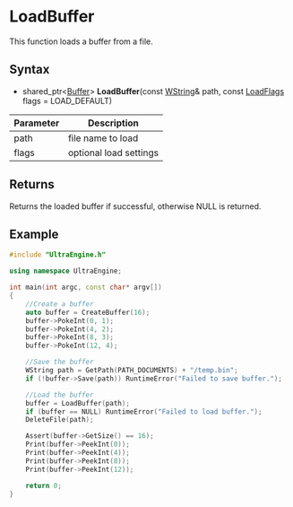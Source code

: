 # LoadBuffer

This function loads a buffer from a file.

## Syntax

- shared_ptr<[Buffer](Buffer.md)\> **LoadBuffer**(const [WString](WString.md)& path, const [LoadFlags](Constants.md) flags = LOAD_DEFAULT)

| Parameter | Description |
| ----- | ----- |
| path | file name to load |
| flags | optional load settings |

## Returns

Returns the loaded buffer if successful, otherwise NULL is returned.

## Example

```c++
#include "UltraEngine.h"

using namespace UltraEngine;

int main(int argc, const char* argv[])
{
	//Create a buffer
	auto buffer = CreateBuffer(16);
	buffer->PokeInt(0, 1);
	buffer->PokeInt(4, 2);
	buffer->PokeInt(8, 3);
	buffer->PokeInt(12, 4);

	//Save the buffer
	WString path = GetPath(PATH_DOCUMENTS) + "/temp.bin";
	if (!buffer->Save(path)) RuntimeError("Failed to save buffer.");

	//Load the buffer
	buffer = LoadBuffer(path);
	if (buffer == NULL) RuntimeError("Failed to load buffer.");
	DeleteFile(path);

	Assert(buffer->GetSize() == 16);
	Print(buffer->PeekInt(0));
	Print(buffer->PeekInt(4));
	Print(buffer->PeekInt(8));
	Print(buffer->PeekInt(12));

	return 0;
}
```
